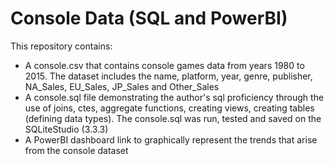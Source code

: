 # Console Data (SQL and PowerBI)

This repository contains:
- A console.csv that contains console games data from years 1980 to 2015. The dataset includes the name, platform, year, genre, publisher, NA_Sales, EU_Sales, JP_Sales and Other_Sales
- A console.sql file demonstrating the author's sql proficiency through the use of joins, ctes, aggregate functions, creating views, creating tables (defining data types). The console.sql was run, tested and saved on the SQLiteStudio (3.3.3)
- A PowerBI dashboard link to graphically represent the trends that arise from the console dataset
